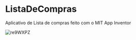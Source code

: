 # ListaDeCompras
Aplicativo de Lista de compras feito com o MIT App Inventor


![re9WXPZ](https://user-images.githubusercontent.com/71413101/236840111-7668fc36-53c7-4d6e-8228-b4c04513177c.png)
